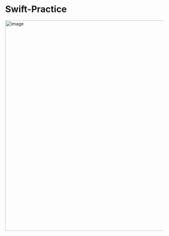 # Swift-Practice

<img width="670" alt="image" src="https://user-images.githubusercontent.com/80142097/216869687-639a58e3-d9a9-4589-97d7-ec12973044c2.png">
